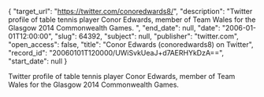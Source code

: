 {
  "target_url": "https://twitter.com/conoredwards8/", 
  "description": "Twitter profile of table tennis player Conor Edwards, member of Team Wales for the Glasgow 2014 Commonwealth Games. ", 
  "end_date": null, 
  "date": "2006-01-01T12:00:00", 
  "slug": 64392, 
  "subject": null, 
  "publisher": "twitter.com", 
  "open_access": false, 
  "title": "Conor Edwards (conoredwards8) on Twitter", 
  "record_id": "20060101T120000/UWiSvkUeaJ+d7AERHYkDzA==", 
  "start_date": null
}

Twitter profile of table tennis player Conor Edwards, member of Team Wales for the Glasgow 2014 Commonwealth Games. 